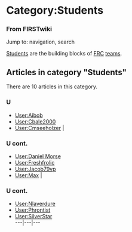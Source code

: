 # Category:Students

### From FIRSTwiki

Jump to: navigation, search

[Students](Student "Student" ) are the building blocks of
[FRC](FRC "FRC" ) [teams](Team "Team" ).

  

## Articles in category "Students"

There are 10 articles in this category.

### U

  * [User:Aibob](User:Aibob "User:Aibob" )
  * [User:Cbale2000](User:Cbale2000 "User:Cbale2000" )
  * [User:Cmseeholzer](User:Cmseeholzer "User:Cmseeholzer" )
|

### U cont.

  * [User:Daniel Morse](User:Daniel_Morse "User:Daniel Morse" )
  * [User:Freshfrolic](User:Freshfrolic "User:Freshfrolic" )
  * [User:Jacob79vp](User:Jacob79vp "User:Jacob79vp" )
  * [User:Max](User:Max "User:Max" )
|

### U cont.

  * [User:Nlaverdure](User:Nlaverdure "User:Nlaverdure" )
  * [User:Phrontist](User:Phrontist "User:Phrontist" )
  * [User:SilverStar](User:SilverStar "User:SilverStar" )  
---|---|---  
  

